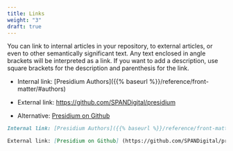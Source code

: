 ```yaml
---
title: Links
weight: "3"
draft: true
---
```


You can link to internal articles in your repository, to external articles, or even to other semantically significant text.
Any text enclosed in angle brackets will be interpreted as a link. If you want to add a description, use square brackets for the description and parenthesis for the link.


* Internal link: [Presidium Authors]({{% baseurl %}}/reference/front-matter/#authors)

* External link: <https://github.com/SPANDigital/presidium>

* Alternative: [Presidium on Github](https://github.com/SPANDigital/presidium)


```md
Internal link: [Presidium Authors]({{% baseurl %}}/reference/front-matter/#authors)

External link: [Presidium on Github] (https://github.com/SPANDigital/presidium)
```

